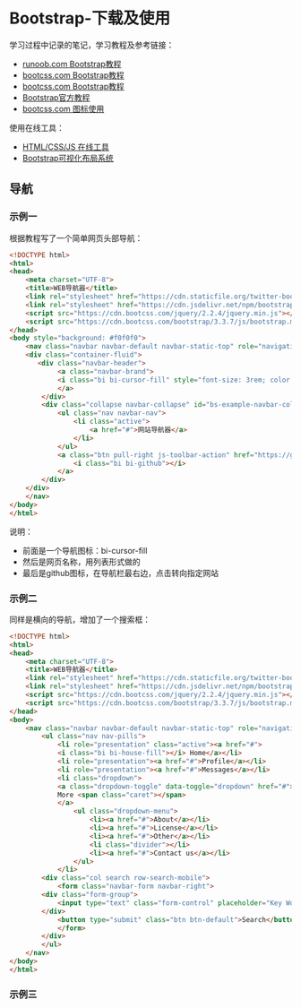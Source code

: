 # Bootstrap-下载及使用
学习过程中记录的笔记，学习教程及参考链接：
- [runoob.com Bootstrap教程](https://www.runoob.com/bootstrap/bootstrap-environment-setup.html)
- [bootcss.com Bootstrap教程](https://v3.bootcss.com/getting-started/)
- [bootcss.com Bootstrap教程](https://v3.bootcss.com/getting-started/)
- [Bootstrap官方教程](https://getbootstrap.com/docs/5.0/getting-started/download/)
- [bootcss.com 图标使用](https://icons.bootcss.com/)

使用在线工具：
- [HTML/CSS/JS 在线工具](https://c.runoob.com/front-end/61)
- [Bootstrap可视化布局系统](https://www.bootcss.com/p/layoutit/)

## 导航
### 示例一
根据教程写了一个简单网页头部导航：
```html
<!DOCTYPE html>
<html>
<head>
    <meta charset="UTF-8">
    <title>WEB导航器</title>
    <link rel="stylesheet" href="https://cdn.staticfile.org/twitter-bootstrap/3.3.7/css/bootstrap.min.css">
    <link rel="stylesheet" href="https://cdn.jsdelivr.net/npm/bootstrap-icons@1.4.0/font/bootstrap-icons.css">
    <script src="https://cdn.bootcss.com/jquery/2.2.4/jquery.min.js"></script>
    <script src="https://cdn.bootcss.com/bootstrap/3.3.7/js/bootstrap.min.js"></script>
</head>
<body style="background: #f0f0f0">
    <nav class="navbar navbar-default navbar-static-top" role="navigation">
    <div class="container-fluid"> 
       <div class="navbar-header">
            <a class="navbar-brand">
            <i class="bi bi-cursor-fill" style="font-size: 3rem; color: blue;"></i>
            </a>
        </div>
        <div class="collapse navbar-collapse" id="bs-example-navbar-collapse-1">
            <ul class="nav navbar-nav">                    
                <li class="active">
                    <a href="#">网站导航器</a>
                </li>
            </ul>
            <a class="btn pull-right js-toolbar-action" href="https://github.com/bond-huang/ebook">
                <i class="bi bi-github"></i>
            </a>
        </div>
    </div>
    </nav>
</body>
</html>
```
说明：
- 前面是一个导航图标：bi-cursor-fill
- 然后是网页名称，用列表形式做的
- 最后是github图标，在导航栏最右边，点击转向指定网站

### 示例二
同样是横向的导航，增加了一个搜索框：
```html
<!DOCTYPE html>
<html>
<head>
    <meta charset="UTF-8">
    <title>WEB导航器</title>
    <link rel="stylesheet" href="https://cdn.staticfile.org/twitter-bootstrap/3.3.7/css/bootstrap.min.css">
    <link rel="stylesheet" href="https://cdn.jsdelivr.net/npm/bootstrap-icons@1.4.0/font/bootstrap-icons.css">
    <script src="https://cdn.bootcss.com/jquery/2.2.4/jquery.min.js"></script>
    <script src="https://cdn.bootcss.com/bootstrap/3.3.7/js/bootstrap.min.js"></script>
</head>
<body>
    <nav class="navbar navbar-default navbar-static-top" role="navigation"> 
        <ul class="nav nav-pills">
            <li role="presentation" class="active"><a href="#">
            <i class="bi bi-house-fill"></i> Home</a></li>
            <li role="presentation"><a href="#">Profile</a></li>
            <li role="presentation"><a href="#">Messages</a></li>
            <li class="dropdown">
            <a class="dropdown-toggle" data-toggle="dropdown" href="#">
            More <span class="caret"></span>
            </a>
                <ul class="dropdown-menu">
                    <li><a href="#">About</a></li>
                    <li><a href="#">License</a></li>
                    <li><a href="#">Other</a></li>
                    <li class="divider"></li>
                    <li><a href="#">Contact us</a></li>
                </ul>
            </li>
        <div class="col search row-search-mobile">
            <form class="navbar-form navbar-right">
        <div class="form-group">
            <input type="text" class="form-control" placeholder="Key Words">
        </div>
            <button type="submit" class="btn btn-default">Search</button>
            </form>
        </div>
        </ul>
    </nav>
</body>
</html>
```
### 示例三
